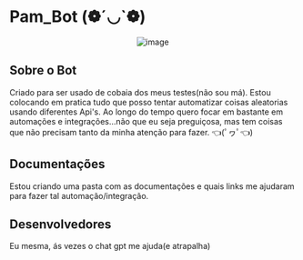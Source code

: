 # Pam_Bot (❁´◡`❁)
<div align="center">
  
![image](https://github.com/PamelaLimaa/bot_python_slack/assets/75628046/1f1d2e2b-1beb-4531-9169-f6afa0f8ef58)

</div>

## Sobre o Bot
Criado para ser usado de cobaia dos meus testes(não sou má). Estou colocando em pratica tudo que posso tentar automatizar coisas aleatorias usando diferentes Api's. Ao longo do tempo quero focar em bastante em automações e integrações...não que eu seja preguiçosa, mas tem coisas que não precisam tanto da minha atenção para fazer. 
👈(ﾟヮﾟ👈)

## Documentações
Estou criando uma pasta com as documentações e quais links me ajudaram para fazer tal automação/integração.

## Desenvolvedores
Eu mesma, ás vezes o chat gpt me ajuda(e atrapalha)



